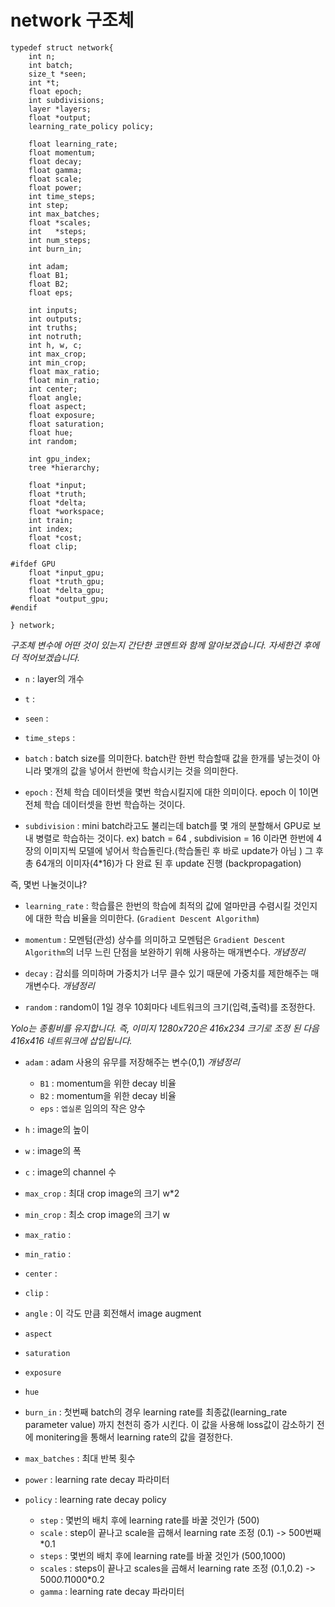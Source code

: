 # network 구조체

```
typedef struct network{
    int n;                            
    int batch;                        
    size_t *seen;
    int *t;
    float epoch;                     
    int subdivisions;
    layer *layers;
    float *output;
    learning_rate_policy policy;

    float learning_rate;
    float momentum;
    float decay;
    float gamma;
    float scale;
    float power;
    int time_steps;
    int step;
    int max_batches;
    float *scales;
    int   *steps;
    int num_steps;
    int burn_in;

    int adam;
    float B1;
    float B2;
    float eps;

    int inputs;
    int outputs;
    int truths;
    int notruth;
    int h, w, c;
    int max_crop;
    int min_crop;
    float max_ratio;
    float min_ratio;
    int center;
    float angle;
    float aspect;
    float exposure;
    float saturation;
    float hue;
    int random;

    int gpu_index;
    tree *hierarchy;

    float *input;
    float *truth;
    float *delta;
    float *workspace;
    int train;
    int index;
    float *cost;
    float clip;

#ifdef GPU
    float *input_gpu;
    float *truth_gpu;
    float *delta_gpu;
    float *output_gpu;
#endif

} network;
```

*구조체 변수에 어떤 것이 있는지 간단한 코멘트와 함께 알아보겠습니다. 자세한건 후에 더 적어보겠습니다.*

- `n` : layer의 개수

- `t` :

- `seen` : 

- `time_steps` :

- `batch` : batch size를 의미한다. batch란 한번 학습할때 값을 한개를 넣는것이 아니라 몇개의 값을 넣어서 한번에 학습시키는 것을 의미한다.

- `epoch` : 전체 학습 데이터셋을 몇번 학습시킬지에 대한 의미이다. epoch 이 1이면 전체 학습 데이터셋을 한번 학습하는 것이다.

- `subdivision` : mini batch라고도 불리는데 batch를 몇 개의 분할해서 GPU로 보내 병렬로 학습하는 것이다. ex) batch = 64 , subdivision = 16 이라면 한번에 4장의 이미지씩 모델에 넣어서 학습돌린다.(학습돌린 후 바로 update가 아님 ) 그 후 총 64개의 이미자(4*16)가 다 완료 된 후 update 진행 (backpropagation)

즉, 몇번 나눌것이냐?

- `learning_rate` : 학습률은 한번의 학습에 최적의 값에 얼마만큼 수렴시킬 것인지에 대한 학습 비율을 의미한다. (`Gradient Descent Algorithm`)

- `momentum` : 모멘텀(관성) 상수를 의미하고 모멘텀은 `Gradient Descent Algorithm`의 너무 느린 단점을 보완하기 위해 사용하는 매개변수다. *개념정리*

- `decay` : 감쇠를 의미하며 가중치가 너무 클수 있기 때문에 가중치를 제한해주는 매개변수다. *개념정리*

- `random` : random이 1일 경우 10회마다 네트워크의 크기(입력,출력)를 조정한다.

*Yolo는 종횡비를 유지합니다. 즉, 이미지 1280x720은 416x234 크기로 조정 된 다음 416x416 네트워크에 삽입됩니다.*

- `adam` : adam 사용의 유무를 저장해주는 변수(0,1) *개념정리*
  + `B1` : momentum을 위한 decay 비율
  + `B2` : momentum을 위한 decay 비율
  + `eps` : `엡실론` 임의의 작은 양수

- `h` : image의 높이

- `w` : image의 폭

- `c` : image의 channel 수

- `max_crop` : 최대 crop image의 크기 w*2

- `min_crop` : 최소 crop image의 크기 w

- `max_ratio` :

- `min_ratio` :

- `center` :

- `clip` :

- `angle` : 이 각도 만큼 회전해서 image augment

- `aspect`

- `saturation`

- `exposure`

- `hue`

- `burn_in` : 첫번째 batch의 경우 learning rate를 최종값(learning_rate parameter value) 까지 천천히 증가 시킨다. 이 값을 사용해 loss값이 감소하기 전에 monitering을 통해서 learning rate의 값을 결정한다.

- `max_batches` : 최대 반복 횟수

- `power` : learning rate decay 파라미터

- `policy` : learning rate decay policy
  + `step` : 몇번의 배치 후에 learning rate를 바꿀 것인가 (500)
  + `scale` : step이 끝나고 scale을 곱해서 learning rate 조정 (0.1) -> 500번째*0.1
  + `steps` : 몇번의 배치 후에 learning rate를 바꿀 것인가 (500,1000)
  + `scales` : steps이 끝나고 scales을 곱해서 learning rate 조정 (0.1,0.2) -> 500*0.1*1000*0.2
  + `gamma` : learning rate decay 파라미터
